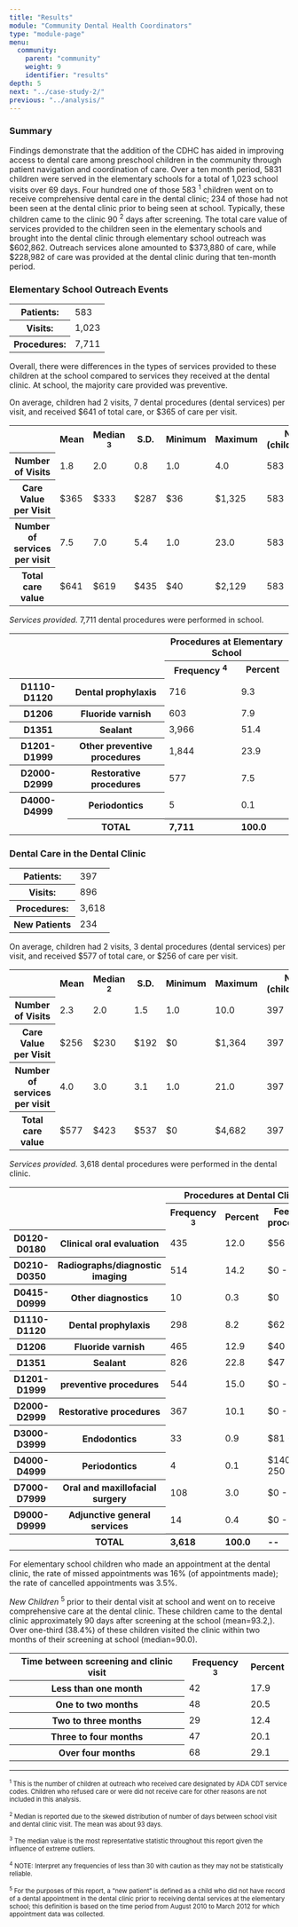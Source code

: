 ```yaml
---
title: "Results"
module: "Community Dental Health Coordinators"
type: "module-page"
menu:
  community:
    parent: "community"
    weight: 9
    identifier: "results"
depth: 5
next: "../case-study-2/"
previous: "../analysis/"
---
```

<div class="pageblock"><h3>Summary</h3><p>Findings demonstrate that the addition of the CDHC has aided in improving access to dental care among preschool children in the community through patient navigation and coordination of care. Over a ten month period, 5831 children were served in the elementary schools for a total of 1,023 school visits over 69 days. Four hundred one of those 583 <sup>1</sup> children went on to receive comprehensive dental care in the dental clinic; 234 of those had not been seen at the dental clinic prior to being seen at school. Typically, these children came to the clinic 90 <sup>2</sup> days after screening. The total care value of services provided to the children seen in the elementary schools and brought into the dental clinic through elementary school
outreach was $602,862. Outreach services alone amounted to $373,880 of care, while $228,982 of care was provided at the dental clinic during that ten-month period.</p>
</div><div class="pageblock"><h3>Elementary School Outreach Events</h3><table>
<tr>
<th>Patients:</th>
<td>583</td>
</tr>
<tr>
<th>Visits:</th>
<td>1,023</td>
</tr>
<tr>
<th>Procedures:</th><td>7,711</td>
</tr>
</table>
</div><div class="pageblock"><p>Overall, there were differences in the types of services provided to these children at the school compared to services they received at the dental clinic. At school, the majority care provided was preventive.</p>
<p>On average, children had 2 visits, 7 dental procedures (dental services) per visit, and received $641 of total care, or $365 of care per visit.</p>
</div><div class="pageblock"><table>
<tr>
<td> </td>
<th>Mean</th>
<th>Median <sup>3</sup></th>
<th>S.D.</th>
<th>Minimum</th>
<th>Maximum</th>
<th>N (children)</th>
</tr>
<tr>
<th class="l2 text-left">Number of Visits</th>
<td>1.8</td>
<td>2.0</td>
<td>0.8</td>
<td>1.0</td>
<td>4.0</td>
<td>583</td>
</tr>
<tr>
<th class="l2 text-left">Care Value per Visit</th>
<td>$365</td>
<td>$333</td>
<td>$287</td>
<td>$36</td>
<td>$1,325</td>
<td>583</td>
</tr>
<tr>
<th class="l2 text-left">Number of services per visit</th>
<td>7.5</td>
<td>7.0</td>
<td>5.4</td>
<td>1.0</td>
<td>23.0</td>
<td>583</td>
</tr>
<tr>
<th class="l2 text-left">Total care value</th>
<td>$641</td>
<td>$619</td>
<td>$435</td>
<td>$40</td>
<td>$2,129</td>
<td>583</td>
</tr>
</table>
</div><div class="pageblock"><p> <i>Services provided.</i> 7,711 dental procedures were performed in school.</p>
</div><div class="pageblock"><table>
<tr>
<td colspan="2" rowspan="2"></td>
<th class="table-header" colspan="2">Procedures at Elementary School</th>
</tr>
<tr>
<th>Frequency <sup>4</sup></th>
<th>Percent</th>
</tr>
<tr>
<th class="l2 text-left">D1110-D1120</th>
<th class="l2 text-left">Dental prophylaxis</th>
<td>716</td>
<td>9.3</td>
</tr>
<tr>
<th class="l2 text-left">D1206</th>
<th class="l2 text-left">Fluoride varnish</th>
<td>603</td>
<td>7.9</td>
</tr>
<tr>
<th class="l2 text-left">D1351</th>
<th class="l2 text-left">Sealant</th>
<td>3,966</td>
<td>51.4</td>
</tr>
<tr>
<th class="l2 text-left">D1201-D1999</th>
<th class="l2 text-left">Other preventive procedures</th>
<td>1,844</td>
<td>23.9</td>
</tr>
<tr>
<th class="l2 text-left">D2000-D2999</th>
<th class="l2 text-left">Restorative procedures</th>
<td>577</td>
<td>7.5</td>
</tr>
<tr>
<th class="l2 text-left">D4000-D4999</th>
<th class="l2 text-left">Periodontics</th>
<td>5</td>
<td>0.1</td>
</tr>
<tr>
<td> </td>
<th class="text-right">TOTAL</th>
<td style="border-top: 3px solid #999;"><b>7,711</b></td>
<td style="border-top: 3px solid #999;"><b>100.0</b></td>
</tr></table>
</div><div class="pageblock"><h3>Dental Care in the Dental Clinic</h3><table>
<tr>
<th>Patients:</th>
<td>397</td>
</tr>
<tr>
<th>Visits:</th>
<td>896</td>
</tr>
<tr>
<th>Procedures:</th>
<td>3,618</td>
</tr>
<tr>
<th>New Patients</th>
<td>234</td>
</tr>
</table>
<p>On average, children had 2 visits, 3 dental procedures (dental services) per visit, and received $577 of total care, or $256 of care per visit.</p>
</div><div class="pageblock"><table>
<tr>
<td> </td>
<th>Mean</th>
<th>Median <sup>2</sup></th>
<th>S.D.</th>
<th>Minimum</th>
<th>Maximum</th>
<th>N (children)</th>
</tr>
<tr>
<th class="l2 text-left">Number of Visits</th>
<td>2.3</td>
<td>2.0</td>
<td>1.5</td>
<td>1.0</td>
<td>10.0</td>
<td>397</td>
</tr>
<tr>
<th class="l2 text-left">Care Value per Visit</th>
<td>$256</td>
<td>$230</td>
<td>$192</td>
<td>$0</td>
<td>$1,364</td>
<td>397</td>
</tr>
<tr>
<th class="l2 text-left">Number of services per visit</th>
<td>4.0</td>
<td>3.0</td>
<td>3.1</td>
<td>1.0</td>
<td>21.0</td>
<td>397</td>
</tr>
<tr>
<th class="l2 text-left">Total care value</th>
<td>$577</td>
<td>$423</td>
<td>$537</td>
<td>$0</td>
<td>$4,682</td>
<td>397</td>
</tr>
</table>
</div><div class="pageblock"><p> <i>Services provided.</i> 3,618 dental procedures were performed in the dental clinic.</p>
</div><div class="pageblock"><table>
<tr>
<td colspan="2" rowspan="2"> </td>
<th class="table-header" colspan="3">Procedures at Dental Clinic</th>
</tr>
<tr>
<th>Frequency <sup>3</sup></th>
<th>Percent</th>
<th>Fee (per procedure)</th>
</tr>
<tr>
<th class="l2 text-left">D0120-D0180</th>
<th class="l2 text-left">Clinical oral evaluation</th>
<td>435</td>
<td>12.0</td>
<td>$56 - 88</td>
</tr>
<tr>
<th class="l2 text-left">D0210-D0350</th>
<th class="l2 text-left">Radiographs/diagnostic imaging</th>
<td>514</td>
<td>14.2</td>
<td>$0 - 109</td>
</tr>
<tr>
<th class="l2 text-left">D0415-D0999</th>
<th class="l2 text-left">Other diagnostics</th>
<td>10</td>
<td>0.3</td>
<td>$0</td>
</tr>
<tr>
<th class="l2 text-left">D1110-D1120</th>
<th class="l2 text-left">Dental prophylaxis</th>
<td>298</td>
<td>8.2</td>
<td>$62 - 84</td>
</tr>
<tr>
<th class="l2 text-left">D1206</th>
<th class="l2 text-left">Fluoride varnish</th>
<td>465</td>
<td>12.9</td>
<td>$40</td>
</tr>
<tr>
<th class="l2 text-left">D1351</th>
<th class="l2 text-left">Sealant</th>
<td>826</td>
<td>22.8</td>
<td>$47</td>
</tr>
<tr>
<th class="l2 text-left">D1201-D1999</th>
<th class="l2 text-left">preventive procedures</th>
<td>544</td>
<td>15.0</td>
<td>$0 - 57</td>
</tr>
<tr>
<th class="l2 text-left">D2000-D2999</th>
<th class="l2 text-left">Restorative procedures</th>
<td>367</td>
<td>10.1</td>
<td>$0 - 279</td>
</tr>
<tr>
<th class="l2 text-left">D3000-D3999</th>
<th class="l2 text-left">Endodontics</th>
<td>33</td>
<td>0.9</td>
<td>$81 - 706</td>
</tr>
<tr>
<th class="l2 text-left">D4000-D4999</th>
<th class="l2 text-left">Periodontics</th>
<td>4</td>
<td>0.1</td>
<td>$140 - 250</td>
</tr>
<tr>
<th class="l2 text-left">D7000-D7999</th>
<th class="l2 text-left">Oral and maxillofacial surgery</th>
<td>108</td>
<td>3.0</td>
<td>$0 - 273</td>
</tr>
<tr>
<th class="l2 text-left">D9000-D9999</th>
<th class="l2 text-left">Adjunctive general services</th>
<td>14</td>
<td>0.4</td>
<td>$0 - 130</td>
</tr>
<tr>
<th class="l2 text-left"> </th>
<th class="l2 text-left"><b>TOTAL</b></th>
<td style="border-top: 3px solid #999;"><b>3,618</b></td>
<td style="border-top: 3px solid #999;"><b>100.0</b></td>
<td style="border-top: 3px solid #999;"><b>--</b></td>
</tr></table>
</div><div class="pageblock"><p>For elementary school children who made an appointment at the dental clinic, the rate of missed appointments was 16% (of appointments made); the rate of cancelled appointments was 3.5%.</p>
<p><i>New Children </i><sup>5</sup> prior to their dental visit at school and went on to receive comprehensive care at the dental clinic. These children came to the dental clinic approximately 90 days after screening at the school (mean=93.2,). Over one-third (38.4%) of these children visited the clinic within two months of their screening at school (median=90.0).</p>
</div><div class="pageblock"><table>
<tr>
<th>Time between screening and clinic visit</th>
<th>Frequency <sup>3</sup></th>
<th>Percent</th>
</tr>
<tr>
<th class="l2 text-left">Less than one month</th>
<td>42</td>
<td>17.9</td>
</tr>
<tr>
<th class="l2 text-left">One to two months</th>
<td>48</td>
<td>20.5</td>
</tr>
<tr>
<th class="l2 text-left">Two to three months</th>
<td>29</td>
<td>12.4</td>
</tr>
<tr>
<th class="l2 text-left">Three to four months</th>
<td>47</td>
<td>20.1</td>
</tr>
<tr>
<th class="l2 text-left">Over four months</th>
<td>68</td>
<td>29.1</td>
</tr>
</table>
</div><div class="pageblock"><hr/>
<style>
p1 {
    font-size: 80%;
}
</style>
<p><p1>
<sup>1</sup> This is the number of children at outreach who received care designated by ADA CDT service codes. Children who refused care or were did not receive care for other reasons are not included in this analysis.
</p1></p>
<p><p1>
<sup>2</sup> Median is reported due to the skewed distribution of number of days between school visit and dental clinic visit. The mean was about 93 days.
</p1></p>
<p><p1>
<sup>3</sup> The median value is the most representative statistic throughout this report given the influence of extreme outliers.
</p1></p>
<p><p1>
<sup>4</sup> NOTE: Interpret any frequencies of less than 30 with caution as they may not be statistically reliable. 
</p1></p>
<p><p1>
<sup>5</sup> For the purposes of this report, a “new patient” is defined as a child who did not have record of a dental appointment in the dental clinic prior to receiving dental services at the elementary school; this definition is based on the time period from August 2010 to March 2012 for which appointment data was collected.
</p1></p>
</div>
